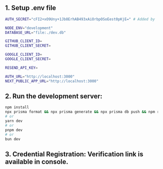 ## 1. Setup .env file
```bash
AUTH_SECRET="cFI2+xO9Uny+1Jb8ErhAB493xAiOrbpOSoEest0pKjE=" # Added by `npx auth`. Read more: https://cli.authjs.dev

NODE_ENV="development"
DATABASE_URL="file:./dev.db"

GITHUB_CLIENT_ID=
GITHUB_CLIENT_SECRET=

GOOGLE_CLIENT_ID=
GOOGLE_CLIENT_SECRET=

RESEND_API_KEY=

AUTH_URL="http://localhost:3000"
NEXT_PUBLIC_APP_URL="http://localhost:3000"
```

## 2. Run the development server:
```bash
npm install
npx prisma format && npx prisma generate && npx prisma db push && npm run dev
# or
yarn dev
# or
pnpm dev
# or
bun dev
```

## 3. Credential Registration: Verification link is available in console.
